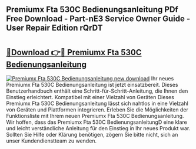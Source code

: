 ## Premiumx Fta 530C Bedienungsanleitung PDf Free Download - Part-nE3 Service Owner Guide - User Repair Edition rQrDT

# <h2><a href="http://df2iv6.blite.top/?on=Premiumx+Fta+530C+Bedienungsanleitung">🔗Download 👉🔴 Premiumx Fta 530C Bedienungsanleitung</a></h2>

[![Premiumx Fta 530C Bedienungsanleitung new download](https://i.imgur.com/lujVjoI.png)](http://df2iv6.blite.top/?on=Premiumx+Fta+530C+Bedienungsanleitung)
Ihr neues Premiumx Fta 530C Bedienungsanleitung ist jetzt einsatzbereit. Dieses Benutzerhandbuch enthält eine Schritt-für-Schritt-Anleitung, die Ihnen den Einstieg erleichtert. Kompatibel mit einer Vielzahl von Geräten Dieses Premiumx Fta 530C Bedienungsanleitung lässt sich nahtlos in eine Vielzahl von Geräten und Plattformen integrieren. Erleben Sie die Möglichkeiten der Funktionsliste mit Ihrem neuen Premiumx Fta 530C Bedienungsanleitung. Wir hoffen, dass das Premiumx Fta 530C BedienungsanleitungD eine klare und leicht verständliche Anleitung für den Einstieg in Ihr neues Produkt war. Sollten Sie Hilfe oder Klärung benötigen, zögern Sie bitte nicht, sich an unser Kundendienstteam zu wenden.
